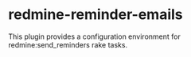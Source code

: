 # redmine-reminder-emails
This plugin provides a configuration environment for redmine:send_reminders rake tasks.
